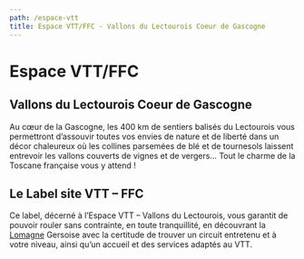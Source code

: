 ```yaml
---
path: /espace-vtt
title: Espace VTT/FFC - Vallons du Lectourois Coeur de Gascogne
---
```


# Espace VTT/FFC

## Vallons du Lectourois Coeur de Gascogne

Au cœur de la Gascogne, les 400 km de sentiers balisés du Lectourois vous
permettront d’assouvir toutes vos envies de nature et de liberté dans un décor
chaleureux où les collines parsemées de blé et de tournesols laissent entrevoir
les vallons couverts de vignes et de vergers… Tout le charme de la Toscane
française vous y attend !

## Le Label site VTT – FFC

Ce label, décerné à l’Espace VTT – Vallons du Lectourois, vous garantit de
pouvoir rouler sans contrainte, en toute tranquillité, en découvrant la
[Lomagne][Lomagne] Gersoise avec la certitude de trouver un circuit entretenu
et à votre niveau, ainsi qu’un accueil et des services adaptés au VTT.

[Lomagne]: https://fr.wikipedia.org/wiki/Lomagne
